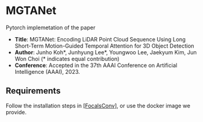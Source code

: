 # MGTANet
Pytorch implemetation of the paper
* **Title**: MGTANet: Encoding LiDAR Point Cloud Sequence Using Long Short-Term Motion-Guided Temporal Attention for 3D Object Detection
* **Author**: Junho Koh*, Junhyung Lee*, Youngwoo Lee, Jaekyum Kim, Jun Won Choi (* indicates equal contribution)
* **Conference**: Accepted in the 37th AAAI Conference on Artificial Intelligence (AAAI), 2023.

## Requirements
Follow the installation steps in [[FocalsConv]](https://github.com/dvlab-research/FocalsConv), or use the docker image we provide.


